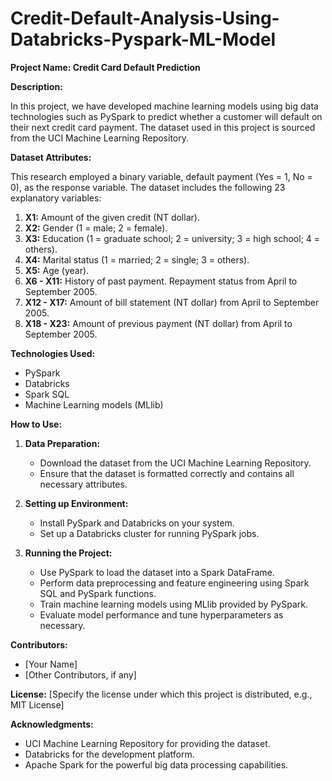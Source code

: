 # Credit-Default-Analysis-Using-Databricks-Pyspark-ML-Model
**Project Name: Credit Card Default Prediction**

**Description:**

In this project, we have developed machine learning models using big data technologies such as PySpark to predict whether a customer will default on their next credit card payment. The dataset used in this project is sourced from the UCI Machine Learning Repository.

**Dataset Attributes:**

This research employed a binary variable, default payment (Yes = 1, No = 0), as the response variable. The dataset includes the following 23 explanatory variables:

1. **X1:** Amount of the given credit (NT dollar).
2. **X2:** Gender (1 = male; 2 = female).
3. **X3:** Education (1 = graduate school; 2 = university; 3 = high school; 4 = others).
4. **X4:** Marital status (1 = married; 2 = single; 3 = others).
5. **X5:** Age (year).
6. **X6 - X11:** History of past payment. Repayment status from April to September 2005.
7. **X12 - X17:** Amount of bill statement (NT dollar) from April to September 2005.
8. **X18 - X23:** Amount of previous payment (NT dollar) from April to September 2005.

**Technologies Used:**

- PySpark
- Databricks
- Spark SQL
- Machine Learning models (MLlib)

**How to Use:**

1. **Data Preparation:**
   - Download the dataset from the UCI Machine Learning Repository.
   - Ensure that the dataset is formatted correctly and contains all necessary attributes.

2. **Setting up Environment:**
   - Install PySpark and Databricks on your system.
   - Set up a Databricks cluster for running PySpark jobs.

3. **Running the Project:**
   - Use PySpark to load the dataset into a Spark DataFrame.
   - Perform data preprocessing and feature engineering using Spark SQL and PySpark functions.
   - Train machine learning models using MLlib provided by PySpark.
   - Evaluate model performance and tune hyperparameters as necessary.

**Contributors:**
- [Your Name]
- [Other Contributors, if any]

**License:**
[Specify the license under which this project is distributed, e.g., MIT License]

**Acknowledgments:**
- UCI Machine Learning Repository for providing the dataset.
- Databricks for the development platform.
- Apache Spark for the powerful big data processing capabilities.
